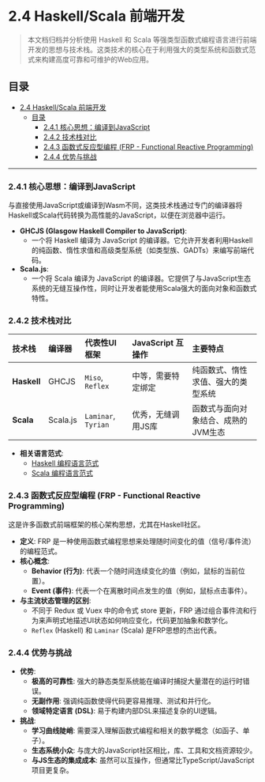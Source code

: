 # 2.4 Haskell/Scala 前端开发

> 本文档归档并分析使用 Haskell 和 Scala 等强类型函数式编程语言进行前端开发的思想与技术栈。这类技术的核心在于利用强大的类型系统和函数式范式来构建高度可靠和可维护的Web应用。

## 目录

- [2.4 Haskell/Scala 前端开发](#24-haskellscala-前端开发)
  - [目录](#目录)
    - [2.4.1 核心思想：编译到JavaScript](#241-核心思想编译到javascript)
    - [2.4.2 技术栈对比](#242-技术栈对比)
    - [2.4.3 函数式反应型编程 (FRP - Functional Reactive Programming)](#243-函数式反应型编程-frp---functional-reactive-programming)
    - [2.4.4 优势与挑战](#244-优势与挑战)

---

### 2.4.1 核心思想：编译到JavaScript

与直接使用JavaScript或编译到Wasm不同，这类技术栈通过专门的编译器将Haskell或Scala代码转换为高性能的JavaScript，以便在浏览器中运行。

- **GHCJS (Glasgow Haskell Compiler to JavaScript)**:
  - 一个将 Haskell 编译为 JavaScript 的编译器。它允许开发者利用Haskell的纯函数、惰性求值和高级类型系统（如类型族、GADTs）来编写前端代码。
- **Scala.js**:
  - 一个将 Scala 编译为 JavaScript 的编译器。它提供了与JavaScript生态系统的无缝互操作性，同时让开发者能使用Scala强大的面向对象和函数式特性。

### 2.4.2 技术栈对比

| 技术栈 | 编译器 | 代表性UI框架 | JavaScript 互操作 | 主要特点 |
| :--- | :--- | :--- | :--- | :--- |
| **Haskell** | GHCJS | `Miso`, `Reflex` | 中等，需要特定绑定 | 纯函数式、惰性求值、强大的类型系统 |
| **Scala** | Scala.js | `Laminar`, `Tyrian` | 优秀，无缝调用JS库 | 函数式与面向对象结合、成熟的JVM生态 |

- **相关语言范式**:
  - [Haskell 编程语言范式](../3.编程语言范式/3.2%20Haskell.md)
  - [Scala 编程语言范式](../3.编程语言范式/3.3%20Scala.md)

### 2.4.3 函数式反应型编程 (FRP - Functional Reactive Programming)

这是许多函数式前端框架的核心架构思想，尤其在Haskell社区。

- **定义**: FRP 是一种使用函数式编程思想来处理随时间变化的值（信号/事件流）的编程范式。
- **核心概念**:
  - **Behavior (行为)**: 代表一个随时间连续变化的值（例如，鼠标的当前位置）。
  - **Event (事件)**: 代表一个在离散时间点发生的值（例如，鼠标点击事件）。
- **与主流状态管理的区别**:
  - 不同于 Redux 或 Vuex 中的命令式 store 更新，FRP 通过组合事件流和行为来声明式地描述UI状态如何响应变化，代码更加抽象和数学化。
  - `Reflex` (Haskell) 和 `Laminar` (Scala) 是FRP思想的杰出代表。

### 2.4.4 优势与挑战

- **优势**:
  - **极高的可靠性**: 强大的静态类型系统能在编译时捕捉大量潜在的运行时错误。
  - **无副作用**: 强调纯函数使得代码更容易推理、测试和并行化。
  - **领域特定语言 (DSL)**: 易于构建内部DSL来描述复杂的UI逻辑。
- **挑战**:
  - **学习曲线陡峭**: 需要深入理解函数式编程和相关的数学概念（如函子、单子）。
  - **生态系统小众**: 与庞大的JavaScript社区相比，库、工具和文档资源较少。
  - **与JS生态的集成成本**: 虽然可以互操作，但通常比TypeScript/JavaScript项目更复杂。
